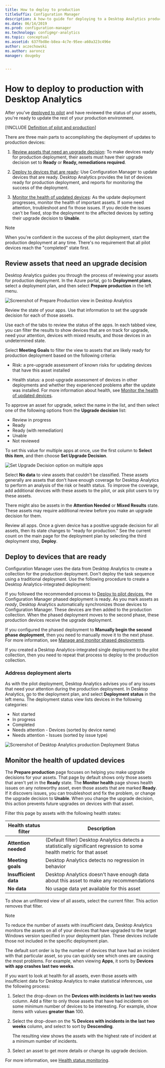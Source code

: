 ```yaml
---
title: How to deploy to production
titleSuffix: Configuration Manager
description: A how-to guide for deploying to a Desktop Analytics production group.
ms.date: 06/14/2019
ms.prod: configuration-manager
ms.technology: configmgr-analytics
ms.topic: conceptual
ms.assetid: 637fbd8e-b8ea-4c7e-95ee-a60a323c496e
author: aczechowski
ms.author: aaroncz
manager: dougeby


---
```


# How to deploy to production with Desktop Analytics

After you've [deployed to pilot](/sccm/desktop-analytics/deploy-pilot) and have reviewed the status of your assets, you're ready to update the rest of your production environment.

[!INCLUDE [Definition of pilot and production](includes/define-pilot-prod.md)]

There are three main parts to accomplishing the deployment of updates to production devices:

1. [Review assets that need an upgrade decision](#bkmk_review): To make devices ready for production deployment, their assets must have their upgrade decision set to **Ready** or **Ready, remediations required**.  

2. [Deploy to devices that are ready](#bkmk_deploy): Use Configuration Manager to update devices that are ready. Desktop Analytics provides the list of devices ready for production deployment, and reports for monitoring the success of the deployment.  

3. [Monitor the health of updated devices](#bkmk_monitor): As the update deployment progresses, monitor the health of important assets. If some need attention, troubleshoot and fix those issues. If you decide the issues can't be fixed, stop the deployment to the affected devices by setting their upgrade decision to **Unable**.  

> [!NOTE]  
> When you're confident in the success of the pilot deployment, start the production deployment at any time. There's no requirement that all pilot devices reach the "completed" state first.  



## <a name="bkmk_review"></a> Review assets that need an upgrade decision

Desktop Analytics guides you through the process of reviewing your assets for production deployment. In the Azure portal, go to **Deployment plans**, select a deployment plan, and then select **Prepare production** in the left menu.

![Screenshot of Prepare Production view in Desktop Analytics](media/prepare-production.png)

Review the state of your apps. Use that information to set the upgrade decision for each of those assets.

Use each of the tabs to review the status of the apps. In each tabbed view, you can filter the results to show devices that are on track for upgrade, need your attention, devices with mixed results, and those devices in an undetermined state.

Select **Meeting Goals** to filter the view to assets that are likely ready for production deployment based on the following criteria:

- Risk: a pre-upgrade assessment of known risks for updating devices that have this asset installed  

- Health status: a post-upgrade assessment of devices in other deployments and whether they experienced problems after the update was installed. For more information about health, see [Monitor the health of updated devices](#bkmk_monitor).  

To approve an asset for upgrade, select the name in the list, and then select one of the following options from the **Upgrade decision** list:

- Review in progress
- Ready
- Ready (with remediation)
- Unable
- Not reviewed

To set this value for multiple apps at once, use the first column to **Select this item**, and then choose **Set Upgrade Decision**.

![Set Upgrade Decision option on multiple apps](media/prep-prod-set-upgrade-decision.png)

Select **No data** to view assets that couldn't be classified. These assets generally are assets that don't have enough coverage for Desktop Analytics to perform an analysis of the risk or health status. To improve the coverage, add additional devices with these assets to the pilot, or ask pilot users to try these assets.

There might also be assets in the **Attention Needed** or **Mixed Results** state. These assets may require additional review before you make an upgrade decision for them.

Review all apps. Once a given device has a positive upgrade decision for all assets, then its state changes to "ready for production." See the current count on the main page for the deployment plan by selecting the third deployment step, **Deploy**.


## <a name="bkmk_deploy"></a> Deploy to devices that are ready

Configuration Manager uses the data from Desktop Analytics to create a collection for the production deployment. Don't deploy the task sequence using a traditional deployment. Use the following procedure to create a Desktop Analytics-integrated deployment:

If you followed the recommended process to [Deploy to pilot devices](/sccm/desktop-analytics/deploy-pilot#deploy-to-pilot-devices), the Configuration Manager phased deployment is ready. As you mark assets as *ready*, Desktop Analytics automatically synchronizes those devices to Configuration Manager. These devices are then added to the production collection. When the phased deployment moves to the second phase, these production devices receive the upgrade deployment.

If you configured the phased deployment to **Manually begin the second phase deployment**, then you need to manually move it to the next phase. For more information, see [Manage and monitor phased deployments](/sccm/osd/deploy-use/manage-monitor-phased-deployments#bkmk_move).

If you created a Desktop Analytics-integrated single deployment to the pilot collection, then you need to repeat that process to deploy to the production collection.


### Address deployment alerts

As with the pilot deployment, Desktop Analytics advises you of any issues that need your attention during the production deployment. In Desktop Analytics, go to the deployment plan, and select **Deployment status** in the left menu. The deployment status view lists devices in the following categories:  

- Not started
- In progress
- Completed
- Needs attention - Devices (sorted by device name)
- Needs attention - Issues (sorted by issue type)

![Screenshot of Desktop Analytics production Deployment Status](media/prod-deployment-status.png)


## <a name="bkmk_monitor"></a> Monitor the health of updated devices

The **Prepare production** page focuses on helping you make upgrade decisions for your assets. That page by default shows only those assets that aren't yet in the **Ready** state. The **Monitor health** page shows health issues on any noteworthy asset, even those assets that are marked **Ready**. If it discovers issues, you can troubleshoot and fix the problem, or change the upgrade decision to **Unable**. When you change the upgrade decision, this action prevents future upgrades on devices with that asset.

Filter this page by assets with the following health states:

| Health status filter | Description |
|----------------------|-------------|
| **Attention needed** | (Default filter) Desktop Analytics detects a statistically significant regression to some health metric for that asset
| **Meeting goals** | Desktop Analytics detects no regression in behavior |
| **Insufficient data** | Desktop Analytics doesn't have enough data about this asset to make any recommendations |
| **No data** | No usage data yet available for this asset |

To show an unfiltered view of all assets, select the current filter. This action removes that filter.

> [!NOTE]  
> To reduce the number of assets with insufficient data, Desktop Analytics monitors the assets on all of your devices that have upgraded to the target Windows version specified in your deployment plan. These devices include those not included in the specific deployment plan.  

The default sort order is by the number of devices that have had an incident with that particular asset, so you can quickly see which ones are causing the most problems. For example, when viewing **Apps**, it sorts by **Devices with app crashes last two weeks**.

If you want to look at health for all assets, even those assets with insufficient data for Desktop Analytics to make statistical inferences, use the following process:

1. Select the drop-down on the **Devices with incidents in last two weeks** column. Add a filter to only those assets that have had incidents on some minimum number of devices to be interesting. For example, show items with values **greater than** 100.  

2. Select the drop-down on the **% Devices with incidents in the last two weeks** column, and select to sort by **Descending**.  

    The resulting view shows the assets with the highest rate of incident at a minimum number of incidents.  

3. Select an asset to get more details or change its upgrade decision.  

For more information, see [Health status monitoring](/sccm/desktop-analytics/health-status-monitoring).
